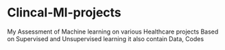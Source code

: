 # Clincal-Ml-projects
My Assessment of Machine learning on various Healthcare projects
Based on Supervised and Unsupervised learning
it also contain Data, Codes
